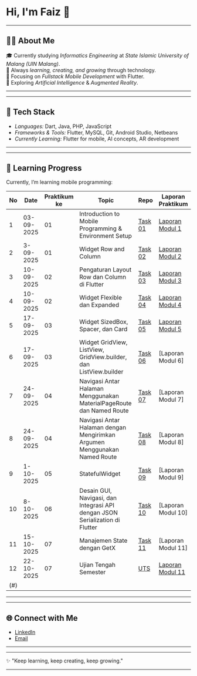 # Hi, I'm Faiz 👋

---
##  👨‍🎓 About Me
🎓 Currently studying *Informatics Engineering* at *State Islamic University of Malang (UIN Malang)*.  
🌱 Always *learning, creating, and growing* through technology.  
📱 Focusing on *Fullstack Mobile Development* with Flutter.  
🤖 Exploring *Artificial Intelligence* & *Augmented Reality*. 

---

---
##  🚀 Tech Stack
- *Languages:* Dart, Java, PHP, JavaScript  
- *Frameworks & Tools:* Flutter, MySQL, Git, Android Studio, Netbeans
- *Currently Learning:* Flutter for mobile, AI concepts, AR development

---

---
##  📘 Learning Progress

Currently, I’m learning mobile programming:

| No | Date       | Praktikum ke | Topic                                      | Repo	     | Laporan Praktikum     |
|----|------------|---------|--------------------------------------------|------------|----------|
| 1  | 03-09-2025 | 01      | Introduction to Mobile Programming & Environment Setup | [Task 01](#) | [Laporan Modul 1](https://drive.google.com/file/d/1D9olQua29sb94bNs12HwqaTo6hYwVpIp/view?usp=sharing) |
| 2  | 3-09-2025 | 01      | Widget Row and Column       | [Task 02](#) | [Laporan Modul 2](https://drive.google.com/file/d/1M4utnTtmWTm16zQrg5nJ99xhgj0aTZwK/view?usp=sharing) |
| 3  | 10-09-2025 | 02      | Pengaturan Layout Row dan Column di Flutter       | [Task 03](#) | [Laporan Modul 3](https://drive.google.com/file/d/1_pOsf7boWFPybRHWx-buge0mw7YJB7rg/view?usp=sharing) |
| 4  | 10-09-2025 | 02      | Widget Flexible dan Expanded        | [Task 04](#) | [Laporan Modul 4](https://drive.google.com/file/d/1A-PG9e4nZhGNT3kKGOoerxYbF9C2bYsx/view?usp=sharing) |
| 5  | 17-09-2025 | 03      | Widget SizedBox, Spacer, dan Card       | [Task 05](#) | [Laporan Modul 5](https://drive.google.com/file/d/12PsEWhgro4Q05cox-y8wDUfYC7BH_LJO/view?usp=sharing) |
| 6  | 17-09-2025 | 03     | Widget GridView, ListView, GridView.builder, dan ListView.builder        | [Task 06](#) | [Laporan Modul 6]
| 7  | 24-09-2025 | 04     | Navigasi Antar Halaman Menggunakan MaterialPageRoute dan Named Route        | [Task 07](#) | [Laporan Modul 7]
| 8  | 24-09-2025 | 04     | Navigasi Antar Halaman dengan Mengirimkan Argumen Menggunakan Named Route        | [Task 08](#) | [Laporan Modul 8]
| 9  | 1-10-2025 | 05     | StatefulWidget        | [Task 09](#) | [Laporan Modul 9]
| 10  | 8-10-2025 | 06     | Desain GUI, Navigasi, dan Integrasi API dengan JSON Serialization di Flutter        | [Task 10](#) | [Laporan Modul 10]
| 11  | 15-10-2025 | 07     | Manajemen State dengan GetX      | [Task 11](#) | [Laporan Modul 11]
| 12  | 22-10-2025 | 07     | Ujian Tengah Semester      | [UTS](https://github.com/Shimicreater/Ujian_Tengah_Semester.git) | [Laporan Modul 11](https://drive.google.com/file/d/1u-oMiR8EmjANdiC9XPk8vSTam9wpEwrD/view?usp=sharing) 
(#) |


---


---
## 🌐 Connect with Me
- [LinkedIn](https://www.linkedin.com/in/faiz-fadhilah-276551288/)  
- [Email](mailto:faizfadhil12345@gmail.com)  

---


---
✨ "Keep learning, keep creating, keep growing."

---
